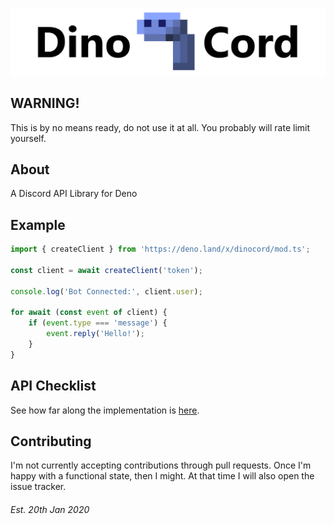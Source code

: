 ![DinoCord](banner.png)

## WARNING!
This is by no means ready, do not use it at all. You probably will rate limit yourself.

## About
A Discord API Library for Deno

## Example
```js
import { createClient } from 'https://deno.land/x/dinocord/mod.ts';

const client = await createClient('token');

console.log('Bot Connected:', client.user);

for await (const event of client) {
    if (event.type === 'message') {
        event.reply('Hello!');
    }
}
```

## API Checklist
See how far along the implementation is [here](CHECKLIST.md).

## Contributing
I'm not currently accepting contributions through pull requests.
Once I'm happy with a functional state, then I might.
At that time I will also open the issue tracker.

###### Est. 20th Jan 2020
